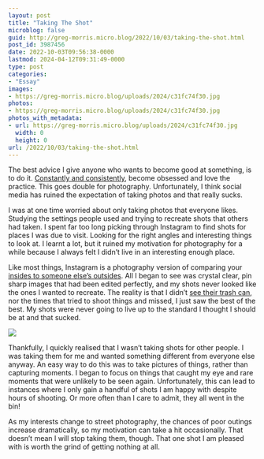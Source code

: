 ```yaml
---
layout: post
title: "Taking The Shot"
microblog: false
guid: http://greg-morris.micro.blog/2022/10/03/taking-the-shot.html
post_id: 3987456
date: 2022-10-03T09:56:38-0000
lastmod: 2024-04-12T09:31:49-0000
type: post
categories:
- "Essay"
images:
- https://greg-morris.micro.blog/uploads/2024/c31fc74f30.jpg
photos:
- https://greg-morris.micro.blog/uploads/2024/c31fc74f30.jpg
photos_with_metadata:
- url: https://greg-morris.micro.blog/uploads/2024/c31fc74f30.jpg
  width: 0
  height: 0
url: /2022/10/03/taking-the-shot.html
---
```

The best advice I give anyone who wants to become good at something, is to do it. [Constantly and consistently](/2020/08/17/sitting-in-the.html), become obsessed and love the practice. This goes double for photography. Unfortunately, I think social media has ruined the expectation of taking photos and that really sucks.

I was at one time worried about only taking photos that everyone likes. Studying the settings people used and trying to recreate shots that others had taken. I spent far too long picking through Instagram to find shots for places I was due to visit. Looking for the right angles and interesting things to look at. I learnt a lot, but it ruined my motivation for photography for a while because I always felt I didn’t live in an interesting enough place.

Like most things, Instagram is a photography version of comparing your [insides to someone else’s outsides](/2021/05/31/insides-vs-outsides.html). All I began to see was crystal clear, pin sharp images that had been edited perfectly, and my shots never looked like the ones I wanted to recreate. The reality is that I didn’t [see their trash can](/2021/08/04/other-peoples-trash.html), nor the times that tried to shoot things and missed, I just saw the best of the best. My shots were never going to live up to the standard I thought I should be at and that sucked.

![](https://greg-morris.micro.blog/uploads/2024/c31fc74f30.jpg)

Thankfully, I quickly realised that I wasn’t taking shots for other people. I was taking them for me and wanted something different from everyone else anyway. An easy way to do this was to take pictures of things, rather than capturing moments. I began to focus on things that caught my eye and rare moments that were unlikely to be seen again. Unfortunately, this can lead to instances where I only gain a handful of shots I am happy with despite hours of shooting. Or more often than I care to admit, they all went in the bin!

As my interests change to street photography, the chances of poor outings increase dramatically, so my motivation can take a hit occasionally. That doesn’t mean I will stop taking them, though. That one shot I am pleased with is worth the grind of getting nothing at all.
